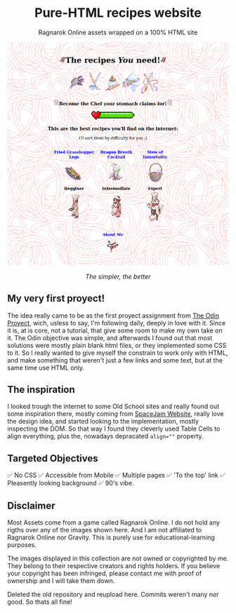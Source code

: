 <div align="center"> 
<h1>Pure-HTML recipes website</h1>
<p>Ragnarok Online assets wrapped on a 100% HTML site</p>
<img src="./images/preview.png" width="750">
<p><em>The simpler, the better</em></p>
</div>

## My very first proyect!

The idea really came to be as the first proyect assignment from [The Odin Proyect](https://www.theodinproject.com/lessons/foundations-recipes), wich, usless to say, I'm following daily, deeply in love with it.
Since it is, at is core, not a tutorial, that give some room to make my own take on it.
The Odin objective was simple, and afterwards I found out that most solutions were mostly plain blank html files, or they implemented some CSS to it.
So I really wanted to give myself the constrain to work only with HTML, and make something that weren't just a few links and some text, but at the same time use HTML only.

## The inspiration

I looked trough the internet to some Old School sites and really found out some inspiration there, mostly coming from [SpaceJam Website](https://www.spacejam.com/1996/),
really love the design idea, and started looking to the implementation, mostly inspecting the DOM. So that way I found they cleverly used Table Cells to align everything, plus the, nowadays depracated ```align=""``` property.


## Targeted Objectives

✅ No CSS
✅ Accessible from Mobile
✅ Multiple pages
✅ 'To the top' link
✅ Pleasently looking background
✅ 90's vibe.


## Disclaimer

Most Assets come from a game called Ragnarok Online. I do not hold any rigths over any of the images shown here. And I am not affiliated to Ragnarok Online nor Gravity. This is purely use for educational-learning purposes. 

The images displayed in this collection are not owned or copyrighted by me. They belong to their respective creators and rights holders. If you believe your copyright has been infringed, please contact me with proof of ownership and I will take them down.

Deleted the old repository and reupload here. Commits weren't many nor good. So thats all fine! 
